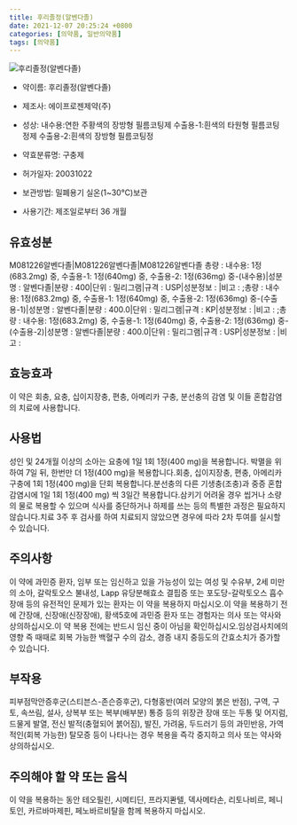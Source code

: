 ```yaml
---
title: 후리졸정(알벤다졸)
date: 2021-12-07 20:25:24 +0800
categories: [의약품, 일반의약품]
tags: [의약품]
---
```

![후리졸정(알벤다졸)](https://nedrug.mfds.go.kr/pbp/cmn/itemImageDownload/1NOwp2F64g3)

- 약이름: 후리졸정(알벤다졸)
- 제조사: 에이프로젠제약(주)
- 성상: 내수용:연한 주황색의 장방형 필름코팅제
수출용-1:흰색의 타원형 필름코팅 정제
수출용-2:흰색의 장방형 필름코팅정
- 약효분류명: 구충제
- 허가일자: 20031022
- 보관방법: 밀폐용기 실온(1~30℃)보관

- 사용기간: 제조일로부터 36 개월
## 유효성분
M081226알벤다졸|M081226알벤다졸|M081226알벤다졸
총량 : 내수용: 1정(683.2mg) 중, 수출용-1: 1정(640mg) 중, 수출용-2: 1정(636mg) 중-(내수용)|성분명 : 알벤다졸|분량 : 400|단위 : 밀리그램|규격 : USP|성분정보 : |비고 : ;총량 : 내수용: 1정(683.2mg) 중, 수출용-1: 1정(640mg) 중, 수출용-2: 1정(636mg) 중-(수출용-1)|성분명 : 알벤다졸|분량 : 400.0|단위 : 밀리그램|규격 : KP|성분정보 : |비고 : ;총량 : 내수용: 1정(683.2mg) 중, 수출용-1: 1정(640mg) 중, 수출용-2: 1정(636mg) 중-(수출용-2)|성분명 : 알벤다졸|분량 : 400.0|단위 : 밀리그램|규격 : USP|성분정보 : |비고 :
## 효능효과
이 약은 회충, 요충, 십이지장충, 편충, 아메리카 구충, 분선충의 감염 및 이들 혼합감염의 치료에 사용합니다.
## 사용법
성인 및 24개월 이상의 소아는 요충에 1일 1회 1정(400 mg)을 복용합니다. 박멸을 위하여 7일 뒤, 한번만 더 1정(400 mg)을 복용합니다.회충, 십이지장충, 편충, 아메리카구충에 1회 1정(400 mg)을 단회 복용합니다.분선충의 다른 기생충(조충)과 중증 혼합 감염시에 1일 1회 1정(400 mg) 씩 3일간 복용합니다.삼키기 어려울 경우 씹거나 소량의 물로 복용할 수 있으며 식사를 중단하거나 하제를 쓰는 등의 특별한 과정은 필요하지 않습니다.치료 3주 후 검사를 하여 치료되지 않았으면 경우에 따라 2차 투여를 실시할 수 있습니다.
## 주의사항
이 약에 과민증 환자, 임부 또는 임신하고 있을 가능성이 있는 여성 및 수유부, 2세 미만의 소아, 갈락토오스 불내성, Lapp 유당분해효소 결핍증 또는 포도당-갈락토오스 흡수장애 등의 유전적인 문제가 있는 환자는 이 약을 복용하지 마십시오.이 약을 복용하기 전에 간장애, 신장애(신장장애), 황색5호에 과민증 환자 또는 경험자는 의사 또는 약사와 상의하십시오.이 약 복용 전에는 반드시 임신 중이 아님을 확인하십시오.임상검사치에의 영향 즉 때때로 회복 가능한 백혈구 수의 감소, 경증 내지 중등도의 간효소치가 증가할 수 있습니다.
## 부작용
피부점막안증후군(스티븐스-존슨증후군), 다형홍반(여러 모양의 붉은 반점), 구역, 구토, 속쓰림, 설사, 상복부 또는 복부(배부분) 통증 등의 위장관 장애 또는 두통 및 어지럼, 드물게 발열, 전신 발적(충혈되어 붉어짐), 발진, 가려움, 두드러기 등의 과민반응, 가역적인(회복 가능한) 탈모증 등이 나타나는 경우 복용을 즉각 중지하고 의사 또는 약사와 상의하십시오.
## 주의해야 할 약 또는 음식
이 약을 복용하는 동안 테오필린, 시메티딘, 프라지콴텔, 덱사메타손, 리토나비르, 페니토인, 카르바마제핀, 페노바르비탈을 함께 복용하지 마십시오.
